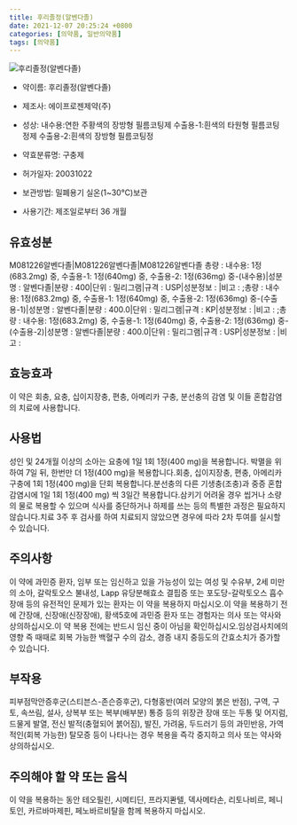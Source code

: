 ```yaml
---
title: 후리졸정(알벤다졸)
date: 2021-12-07 20:25:24 +0800
categories: [의약품, 일반의약품]
tags: [의약품]
---
```

![후리졸정(알벤다졸)](https://nedrug.mfds.go.kr/pbp/cmn/itemImageDownload/1NOwp2F64g3)

- 약이름: 후리졸정(알벤다졸)
- 제조사: 에이프로젠제약(주)
- 성상: 내수용:연한 주황색의 장방형 필름코팅제
수출용-1:흰색의 타원형 필름코팅 정제
수출용-2:흰색의 장방형 필름코팅정
- 약효분류명: 구충제
- 허가일자: 20031022
- 보관방법: 밀폐용기 실온(1~30℃)보관

- 사용기간: 제조일로부터 36 개월
## 유효성분
M081226알벤다졸|M081226알벤다졸|M081226알벤다졸
총량 : 내수용: 1정(683.2mg) 중, 수출용-1: 1정(640mg) 중, 수출용-2: 1정(636mg) 중-(내수용)|성분명 : 알벤다졸|분량 : 400|단위 : 밀리그램|규격 : USP|성분정보 : |비고 : ;총량 : 내수용: 1정(683.2mg) 중, 수출용-1: 1정(640mg) 중, 수출용-2: 1정(636mg) 중-(수출용-1)|성분명 : 알벤다졸|분량 : 400.0|단위 : 밀리그램|규격 : KP|성분정보 : |비고 : ;총량 : 내수용: 1정(683.2mg) 중, 수출용-1: 1정(640mg) 중, 수출용-2: 1정(636mg) 중-(수출용-2)|성분명 : 알벤다졸|분량 : 400.0|단위 : 밀리그램|규격 : USP|성분정보 : |비고 :
## 효능효과
이 약은 회충, 요충, 십이지장충, 편충, 아메리카 구충, 분선충의 감염 및 이들 혼합감염의 치료에 사용합니다.
## 사용법
성인 및 24개월 이상의 소아는 요충에 1일 1회 1정(400 mg)을 복용합니다. 박멸을 위하여 7일 뒤, 한번만 더 1정(400 mg)을 복용합니다.회충, 십이지장충, 편충, 아메리카구충에 1회 1정(400 mg)을 단회 복용합니다.분선충의 다른 기생충(조충)과 중증 혼합 감염시에 1일 1회 1정(400 mg) 씩 3일간 복용합니다.삼키기 어려울 경우 씹거나 소량의 물로 복용할 수 있으며 식사를 중단하거나 하제를 쓰는 등의 특별한 과정은 필요하지 않습니다.치료 3주 후 검사를 하여 치료되지 않았으면 경우에 따라 2차 투여를 실시할 수 있습니다.
## 주의사항
이 약에 과민증 환자, 임부 또는 임신하고 있을 가능성이 있는 여성 및 수유부, 2세 미만의 소아, 갈락토오스 불내성, Lapp 유당분해효소 결핍증 또는 포도당-갈락토오스 흡수장애 등의 유전적인 문제가 있는 환자는 이 약을 복용하지 마십시오.이 약을 복용하기 전에 간장애, 신장애(신장장애), 황색5호에 과민증 환자 또는 경험자는 의사 또는 약사와 상의하십시오.이 약 복용 전에는 반드시 임신 중이 아님을 확인하십시오.임상검사치에의 영향 즉 때때로 회복 가능한 백혈구 수의 감소, 경증 내지 중등도의 간효소치가 증가할 수 있습니다.
## 부작용
피부점막안증후군(스티븐스-존슨증후군), 다형홍반(여러 모양의 붉은 반점), 구역, 구토, 속쓰림, 설사, 상복부 또는 복부(배부분) 통증 등의 위장관 장애 또는 두통 및 어지럼, 드물게 발열, 전신 발적(충혈되어 붉어짐), 발진, 가려움, 두드러기 등의 과민반응, 가역적인(회복 가능한) 탈모증 등이 나타나는 경우 복용을 즉각 중지하고 의사 또는 약사와 상의하십시오.
## 주의해야 할 약 또는 음식
이 약을 복용하는 동안 테오필린, 시메티딘, 프라지콴텔, 덱사메타손, 리토나비르, 페니토인, 카르바마제핀, 페노바르비탈을 함께 복용하지 마십시오.
